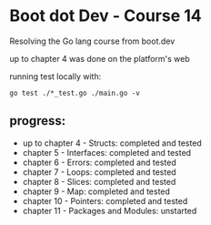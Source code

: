 # Boot dot Dev - Course 14

Resolving the Go lang course from boot.dev

up to chapter 4 was done on the platform's web

running test locally with:

```
go test ./*_test.go ./main.go -v

```

## progress:

* up to chapter 4 - Structs:        completed and tested
* chapter 5 -       Interfaces:     completed and tested
* chapter 6 -       Errors:         completed and tested
* chapter 7 -       Loops:          completed and tested
* chapter 8 -       Slices:         completed and tested
* chapter 9 -       Map:            completed and tested
* chapter 10 -      Pointers:       completed and tested
* chapter 11 -      Packages
                    and Modules:    unstarted
